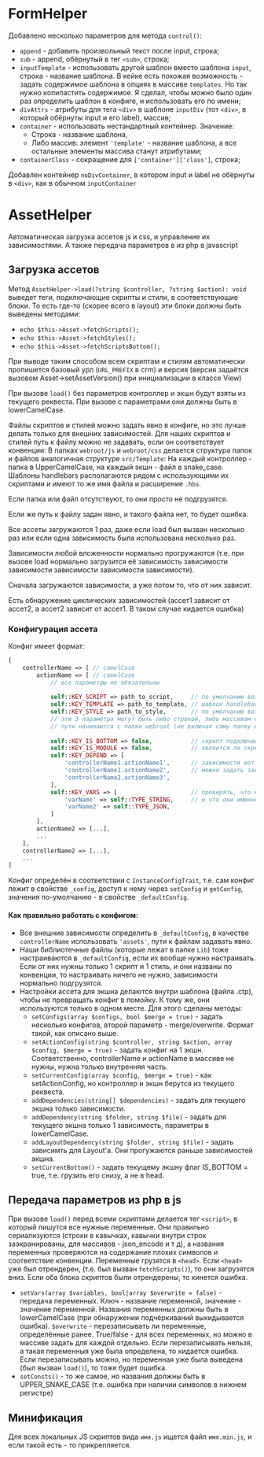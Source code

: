 # FormHelper
Добавлено несколько параметров для метода `control()`:
 * `append` - добавить произвольный текст после input, строка;
 * `sub` - append, обёрнутый в тег `<sub>`, строка;
 * `inputTemplate` - использовать другой шаблон вместо шаблона `input`, строка - название шаблона.
 В кейке есть похожая возможность - задать содержимое шаблона в опциях в массиве `templates`.
 Но так нужно копипастить содержимое.
 Я сделал, чтобы можно было один раз определить шаблон в конфиге, и использовать его по имени;
 * `divAttrs` - атрибуты для тега `<div>` в шаблоне `inputDiv` (тот `<div>`, в который обёрнуты input и его label), массив;
 * `container` - использовать нестандартный контейнер. Значение:
	 * Строка - название шаблона,
	 * Либо массив: элемент `'template'` - название шаблона, а все остальные элементы массива станут атрибутами;
 * `containerClass` - сокращение для `['container']['class']`, строка;

Добавлен контейнер `noDivContainer`, в котором input и label не обёрнуты в `<div>`, как в обычном `inputContainer` 
	 

# AssetHelper
Автоматическая загрузка ассетов js и css, и управление их зависимостями.
А также передача параметров в из php в javascript

## Загрузка ассетов
Метод `AssetHelper->load(?string $controller, ?string $action): void` выведет теги, подключающие скрипты и стили, в соответствующие блоки.
То есть где-то (скорее всего в layout) эти блоки должны быть выведены методами:
 * `echo $this->Asset->fetchScripts();`
 * `echo $this->Asset->fetchStyles();`
 * `echo $this->Asset->fetchScriptsBottom();`

При выводе таким способом всем скриптам и стилям автоматически пропишется базовый урл (`URL_PREFIX` в crm) и версия (версия задаётся вызовом Asset->setAssetVersion() при инициализации в классе View)
 
При вызове `load()` без параметров контроллер и экшн будут взяты из текущего реквеста.
При вызове с параметрами они должны быть в lowerCamelCase.

Файлы скриптов и стилей можно задать явно в конфиге, но это лучше делать только для внешних зависимостей.
Для наших скриптов и стилей путь к файлу можно не задавать, если он соответствует конвенции:
В папках `webroot/js` и `webroot/css` делается структура папок и файлов аналогичная структуре `src/Template`:
На каждый контроллер - папка в UpperCamelCase, на каждый экшн - файл в snake_case.
Шаблоны handlebars располагаются рядом с использующими их скриптами и имеют то же имя файла и расширение `.hbs`.

Если папка или файл отсутствуют, то они просто не подгрузятся.

Если же путь к файлу задан явно, и такого файла нет, то будет ошибка.

Все ассеты загружаются 1 раз, даже если load был вызван несколько раз или если одна зависимость была использована несколько раз.

Зависимости любой вложенности нормально прогружаются (т.е. при вызове load нормально загрузится её зависимость зависимости зависимости зависимости зависимости зависимости).

Сначала загружаются зависимости, а уже потом то, что от них зависит.

Есть обнаружение циклических зависимостей (ассет1 зависит от ассет2, а ассет2 зависит от ассет1. В таком случае кидается ошибка)

### Конфигурация ассета
Конфиг имеет формат:

```php
[
	controllerName => [ // camelCase
		actionName => [ // camelCase
			// все параметры не обязательны
		
			self::KEY_SCRIPT => path_to_script,     // по умолчанию возьмётся controllerName/actionName
			self::KEY_TEMPLATE => path_to_template, // шаблон handlebars, по умолчанию возьмётся controllerName/actionName
			self::KEY_STYLE => path_to_style,       // по умолчанию возьмётся controllerName/actionName
			// эти 3 параметра могут быть либо строкой, либо массивом строк для загрузки нескольких файлов сразу
			// пути начинаются с папки webroot (не включая саму папку webroot) без слеша в начале
			
			self::KEY_IS_BOTTOM => false,           // скрипт подключается внизу body или в head. По умолчанию = false, т.е. head
            self::KEY_IS_MODULE => false,           // является ли скрипт модулем (type="module"). По умолчанию = false
			self::KEY_DEPEND => [
				'controllerName1.actionName1',		// зависимости вот в таком формате
				'controllerName1.actionName2',		// можно задать зависимость на ассет, не определённый в конфиге, если его файлы соответствуют конвенции именования
				'controllerName2.actionName3',
			],
			self::KEY_VARS => [						// проверять, что нужные переменные переданы в js 
				'varName' => self::TYPE_STRING,		// и что они именно такого типа
				'varName2' => self::TYPE_JSON,
			]
		],
		actionName2 => [...],
		...
	],
	controllerName2 => [...],
	...
]
```

Конфиг определён в соответствии с `InstanceConfigTrait`, т.е. сам конфиг лежит в свойстве `_config`, доступ к нему через `setConfig` и `getConfig`, значения по-умолчанию - в свойстве `_defaultConfig`.

#### Как правильно работать с конфигом:
* Все внешние зависимости определить в `_defaultConfig`, в качестве `controllerName` использовать `'assets'`, пути к файлам задавать явно.
* Наши библиотечные файлы (которые лежат в папке `Lib`) тоже настраиваются в `_defaultConfig`, если их вообще нужно настраивать. 
Если от них нужны только 1 скрипт и 1 стиль, и они названы по конвенции, то настраивать ничего не нужно, зависимости нормально подгрузятся. 
* Настройки ассета для экшна делаются внутри шаблона (файла .ctp), чтобы не превращать конфиг в помойку. К тому же, они используются только в одном месте.
Для этого сделаны методы:
  * `setConfigs(array $configs, bool $merge = true)` - задать несколько конфигов, второй параметр - merge/overwrite. Формат такой, как описано выше.
  * `setActionConfig(string $controller, string $action, array $config, $merge = true)` - задать конфиг на 1 экшн. Соответственно, controllerName и actionName в массиве не нужны, нужна только внутренняя часть. 
  * `setCurrentConfig(array $config, $merge = true)` - как setActionConfig, но контроллер и экшн берутся из текущего реквеста.
  * `addDependencies(string[] $dependencies)` - задать для текущего экшна только зависимости.
  * `addDependency(string $folder, string $file)` - задать для текущего экшна только 1 зависимость, параметры в lowerCamelCase.
  * `addLayoutDependency(string $folder, string $file)` - задать зависимть для Layout'а. Они прогужаются раньше зависимостей акшна.
  * `setCurrentBottom()` - задать текущему экшну флаг IS_BOTTOM = true, т.е. грузить его снизу, а не в head.

## Передача параметров из php в js
При вызове `load()` перед всеми скриптами делается тег `<script>`, в который пишутся все нужные переменные.
Они правильно сериализуются (строки в кавычках, кавычки внутри строк заэкранированы, для массивов - json_encode и т д), а названия переменных проверяются на содержание плохих символов и соответствие конвенции.
Переменные грузятся в `<head>`. Если `<head>` уже был отрендерен, (т.е. был вызван `fetchScripts()`), то они загрузятся вниз. Если оба блока скриптов были отрендерены, то кинется ошибка.

* `setVars(array $variables, bool|array $overwrite = false)` - передача переменных. 
Ключ - название переменной, значение - значение переменной.
Названия переменных должны быть в lowerCamelCase (при обнаружении подчёркиваний выкидывается ошибка).
`$overwrite` - перезаписывать ли переменные, определённые ранее. True/false - для всех переменных, но можно в массиве задать для каждой отдельно.
Если перезаписывать нельзя, а такая переменныя уже была определена, то кидается ошибка.
Если перезаписывать можно, но переменная уже была выведена (был вызван `load()`), то тоже будет ошибка.
* `setConsts()` - то же самое, но названия должны быть в UPPER_SNAKE_CASE (т.е. ошибка при наличии символов в нижнем регистре)

## Минификация
Для всех локальных JS скриптов вида ```имя.js``` ищется файл ```имя.min.js```, и если такой есть - то прикрепляется. 
